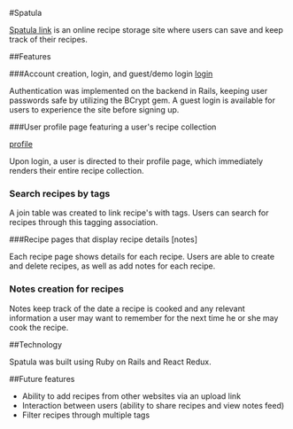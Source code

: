 #Spatula

[Spatula link][spatula] is an online recipe storage site where users can save and keep track of their recipes.

[spatula]:
http://www.spatula.site

##Features

###Account creation, login, and guest/demo login
[login]

Authentication was implemented on the backend in Rails, keeping user passwords safe by utilizing the BCrypt gem.  A guest login is available for users to experience the site before signing up.

###User profile page featuring a user's recipe collection

[profile]

Upon login, a user is directed to their profile page, which immediately renders their entire recipe collection.

### Search recipes by tags
A join table was created to link recipe's with tags.  Users can search for recipes through this tagging association.

###Recipe pages that display recipe details
[notes]

Each recipe page shows details for each recipe.  Users are able to create and delete recipes, as well as add notes for each recipe.

### Notes creation for recipes
Notes keep track of the date a recipe is cooked and any relevant information a user may want to remember for the next time he or she may cook the recipe.

##Technology

Spatula was built using Ruby on Rails and React Redux.

##Future features

* Ability to add recipes from other websites via an upload link
* Interaction between users (ability to share recipes and view notes feed)
* Filter recipes through multiple tags

[profile]: ./docs/notes.png
[login]: ./docs/login.png
[profile]: ./docs/profile.png
